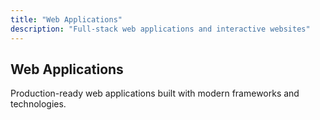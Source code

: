 ```yaml
---
title: "Web Applications"
description: "Full-stack web applications and interactive websites"
---
```


## Web Applications

Production-ready web applications built with modern frameworks and technologies.